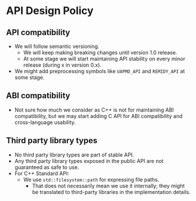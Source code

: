 # API Design Policy

## API compatibility

- We will follow semantic versioning.
  - We will keep making breaking changes until version 1.0 release.
  - At some stage we will start maintaining API stability on every minor release (during x in version 0.x).
- We might add preprocessing symbols like `UAPMD_API` and `REMIDY_API` at some stage.

## ABI compatibility

- Not sure how much we consider as C++ is not for maintaining ABI compatibility, but we may start adding C API for
  ABI compatibility and cross-language usability.

## Third party library types

- No third party library types are part of stable API.
- Any third party library types exposed in the public API are not guaranteed as safe to use.
- For C++ Standard API:
  - We use `std::filesystem::path` for expressing file paths.
    - That does not necessarily mean we use it internally; they might be translated to third-party
      libraries in the implementation details.
